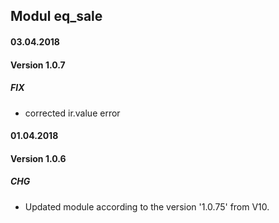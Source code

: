 ## Modul eq_sale

#### 03.04.2018
#### Version 1.0.7
##### FIX
- corrected ir.value error

#### 01.04.2018
#### Version 1.0.6
##### CHG
- Updated module according to the version '1.0.75' from V10.
